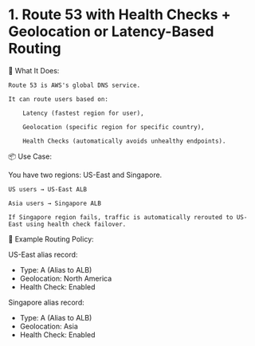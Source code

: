 # 1. Route 53 with Health Checks + Geolocation or Latency-Based Routing

🧠 What It Does:

    Route 53 is AWS's global DNS service.

    It can route users based on:

        Latency (fastest region for user),

        Geolocation (specific region for specific country),

        Health Checks (automatically avoids unhealthy endpoints).

📦 Use Case:

You have two regions: US-East and Singapore.

    US users → US-East ALB

    Asia users → Singapore ALB

    If Singapore region fails, traffic is automatically rerouted to US-East using health check failover.

🔧 Example Routing Policy:

US-East alias record:
- Type: A (Alias to ALB)
- Geolocation: North America
- Health Check: Enabled

Singapore alias record:
- Type: A (Alias to ALB)
- Geolocation: Asia
- Health Check: Enabled
